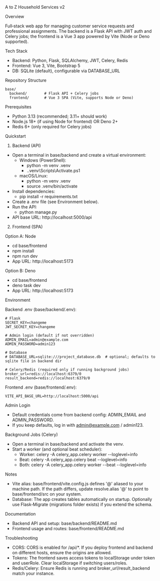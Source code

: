 A to Z Household Services v2

Overview

Full‑stack web app for managing customer service requests and professional assignments. The backend is a Flask API with JWT auth and Celery jobs; the frontend is a Vue 3 app powered by Vite (Node or Deno supported).

Tech Stack

- Backend: Python, Flask, SQLAlchemy, JWT, Celery, Redis
- Frontend: Vue 3, Vite, Bootstrap 5
- DB: SQLite (default), configurable via DATABASE_URL

Repository Structure

```
base/
  backend/        # Flask API + Celery jobs
  frontend/       # Vue 3 SPA (Vite, supports Node or Deno)
```

Prerequisites

- Python 3.13 (recommended; 3.11+ should work)
- Node.js 18+ (if using Node for frontend) OR Deno 2+
- Redis 6+ (only required for Celery jobs)

Quickstart

1) Backend (API)

- Open a terminal in base/backend and create a virtual environment:
  - Windows (PowerShell):
    - python -m venv .venv
    - .\.venv\Scripts\Activate.ps1
  - macOS/Linux:
    - python -m venv .venv
    - source .venv/bin/activate
- Install dependencies:
  - pip install -r requirements.txt
- Create a .env file (see Environment below).
- Run the API:
  - python manage.py
- API base URL: http://localhost:5000/api

2) Frontend (SPA)

Option A: Node
- cd base/frontend
- npm install
- npm run dev
- App URL: http://localhost:5173

Option B: Deno
- cd base/frontend
- deno task dev
- App URL: http://localhost:5173

Environment

Backend .env (base/backend/.env):

```
# Flask
SECRET_KEY=changeme
JWT_SECRET_KEY=changeme

# Admin login (default if not overridden)
ADMIN_EMAIL=admin@example.com
ADMIN_PASSWORD=admin123

# Database
# DATABASE_URL=sqlite:///project_database.db  # optional; defaults to sqlite file in backend dir

# Celery/Redis (required only if running background jobs)
broker_url=redis://localhost:6379/0
result_backend=redis://localhost:6379/0
```

Frontend .env (base/frontend/.env):

```
VITE_API_BASE_URL=http://localhost:5000/api
```

Admin Login

- Default credentials come from backend config: ADMIN_EMAIL and ADMIN_PASSWORD.
- If you keep defaults, log in with admin@example.com / admin123.

Background Jobs (Celery)

- Open a terminal in base/backend and activate the venv.
- Start a worker (and optional beat scheduler):
  - Worker: celery -A celery_app.celery worker --loglevel=info
  - Beat:   celery -A celery_app.celery beat --loglevel=info
  - Both:   celery -A celery_app.celery worker --beat --loglevel=info

Notes

- Vite alias: base/frontend/vite.config.js defines '@' aliased to your machine path. If the path differs, update resolve.alias '@' to point to base/frontend/src on your system.
- Database: The app creates tables automatically on startup. Optionally use Flask‑Migrate (migrations folder exists) if you extend the schema.

Documentation

- Backend API and setup: base/backend/README.md
- Frontend usage and routes: base/frontend/README.md

Troubleshooting

- CORS: CORS is enabled for /api/*. If you deploy frontend and backend on different hosts, ensure the origins are allowed.
- Tokens: The frontend saves access tokens to localStorage under token and userRole. Clear localStorage if switching users/roles.
- Redis/Celery: Ensure Redis is running and broker_url/result_backend match your instance.


